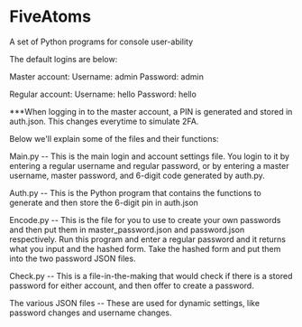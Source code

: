 # FiveAtoms
A set of Python programs for console user-ability

The default logins are below:

Master account:
Username: admin
Password: admin

Regular account:
Username: hello
Password: hello

***When logging in to the master account, a PIN is generated and stored in auth.json. This changes everytime to simulate 2FA. 

Below we'll explain some of the files and their functions:

Main.py -- This is the main login and account settings file. You login to it by entering a regular username and regular password,
or by entering a master username, master password, and 6-digit code generated by auth.py.

Auth.py -- This is the Python program that contains the functions to generate and then store the 6-digit pin in auth.json

Encode.py -- This is the file for you to use to create your own passwords and then put them in master_password.json and password.json 
respectively. Run this program and enter a regular password and it returns what you input and the hashed form. Take the hashed form and 
put them into the two password JSON files.

Check.py -- This is a file-in-the-making that would check if there is a stored password for either account, and then offer to create a 
password.

The various JSON files -- These are used for dynamic settings, like password changes and username changes.
